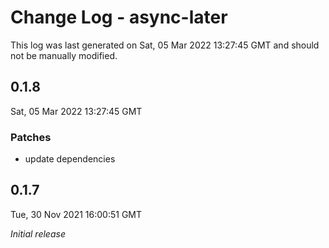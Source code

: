 # Change Log - async-later

This log was last generated on Sat, 05 Mar 2022 13:27:45 GMT and should not be manually modified.

## 0.1.8
Sat, 05 Mar 2022 13:27:45 GMT

### Patches

- update dependencies

## 0.1.7
Tue, 30 Nov 2021 16:00:51 GMT

_Initial release_

